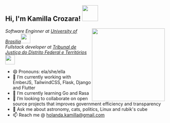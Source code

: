 <h2> Hi, I'm Kamilla Crozara! <img src="https://media.giphy.com/media/mGcNjsfWAjY5AEZNw6/giphy.gif" width="50"></h2>
<img align='right' src="https://media.giphy.com/media/lTRUNQrthgIAGo5xvO/giphy.gif" width="230">
<p><em>Software Enginner at <a href="http://www.unb.br">University of Brasilia</a><img src="https://media.giphy.com/media/fYSnHlufseco8Fh93Z/giphy.gif" width="30"></br>Fullstack developer at <a href="https://www.tjdft.jus.br/">Tribunal de Justiça do Distrito Federal e Territórios</a><img src="https://media.giphy.com/media/WUlplcMpOCEmTGBtBW/giphy.gif" width="30"> 
</em></p>


- 😄 Pronouns: ela/she/ella
- 🔭 I’m currently working with EmberJS, TailwindCSS, Flask, Django and Flutter
- 🌱 I’m currently learning Go and Rasa 
- 👯 I’m looking to collaborate on open source projects that improves government efficiency and transparency
- 💬 Ask me about astronomy, cats, politics, Linux and rubik's cube
- 📫 Reach me @ holanda.kamilla@gmail.com
